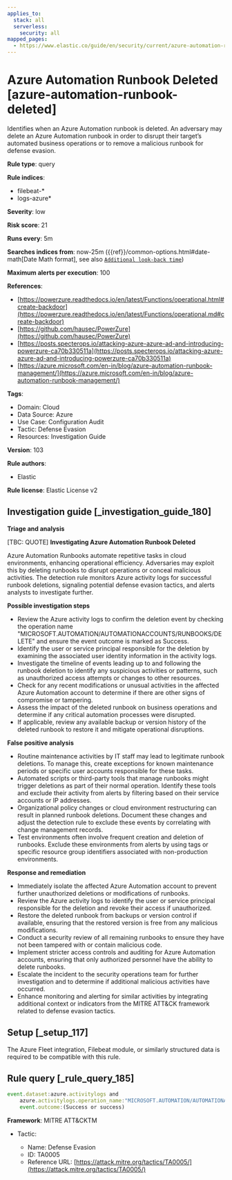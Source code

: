 ```yaml
---
applies_to:
  stack: all
  serverless:
    security: all
mapped_pages:
  - https://www.elastic.co/guide/en/security/current/azure-automation-runbook-deleted.html
---
```


# Azure Automation Runbook Deleted [azure-automation-runbook-deleted]

Identifies when an Azure Automation runbook is deleted. An adversary may delete an Azure Automation runbook in order to disrupt their target’s automated business operations or to remove a malicious runbook for defense evasion.

**Rule type**: query

**Rule indices**:

* filebeat-*
* logs-azure*

**Severity**: low

**Risk score**: 21

**Runs every**: 5m

**Searches indices from**: now-25m ({{ref}}/common-options.html#date-math[Date Math format], see also [`Additional look-back time`](docs-content://solutions/security/detect-and-alert/create-detection-rule.md#rule-schedule))

**Maximum alerts per execution**: 100

**References**:

* [https://powerzure.readthedocs.io/en/latest/Functions/operational.html#create-backdoor](https://powerzure.readthedocs.io/en/latest/Functions/operational.md#create-backdoor)
* [https://github.com/hausec/PowerZure](https://github.com/hausec/PowerZure)
* [https://posts.specterops.io/attacking-azure-azure-ad-and-introducing-powerzure-ca70b330511a](https://posts.specterops.io/attacking-azure-azure-ad-and-introducing-powerzure-ca70b330511a)
* [https://azure.microsoft.com/en-in/blog/azure-automation-runbook-management/](https://azure.microsoft.com/en-in/blog/azure-automation-runbook-management/)

**Tags**:

* Domain: Cloud
* Data Source: Azure
* Use Case: Configuration Audit
* Tactic: Defense Evasion
* Resources: Investigation Guide

**Version**: 103

**Rule authors**:

* Elastic

**Rule license**: Elastic License v2

## Investigation guide [_investigation_guide_180]

**Triage and analysis**

[TBC: QUOTE]
**Investigating Azure Automation Runbook Deleted**

Azure Automation Runbooks automate repetitive tasks in cloud environments, enhancing operational efficiency. Adversaries may exploit this by deleting runbooks to disrupt operations or conceal malicious activities. The detection rule monitors Azure activity logs for successful runbook deletions, signaling potential defense evasion tactics, and alerts analysts to investigate further.

**Possible investigation steps**

* Review the Azure activity logs to confirm the deletion event by checking the operation name "MICROSOFT.AUTOMATION/AUTOMATIONACCOUNTS/RUNBOOKS/DELETE" and ensure the event outcome is marked as Success.
* Identify the user or service principal responsible for the deletion by examining the associated user identity information in the activity logs.
* Investigate the timeline of events leading up to and following the runbook deletion to identify any suspicious activities or patterns, such as unauthorized access attempts or changes to other resources.
* Check for any recent modifications or unusual activities in the affected Azure Automation account to determine if there are other signs of compromise or tampering.
* Assess the impact of the deleted runbook on business operations and determine if any critical automation processes were disrupted.
* If applicable, review any available backup or version history of the deleted runbook to restore it and mitigate operational disruptions.

**False positive analysis**

* Routine maintenance activities by IT staff may lead to legitimate runbook deletions. To manage this, create exceptions for known maintenance periods or specific user accounts responsible for these tasks.
* Automated scripts or third-party tools that manage runbooks might trigger deletions as part of their normal operation. Identify these tools and exclude their activity from alerts by filtering based on their service accounts or IP addresses.
* Organizational policy changes or cloud environment restructuring can result in planned runbook deletions. Document these changes and adjust the detection rule to exclude these events by correlating with change management records.
* Test environments often involve frequent creation and deletion of runbooks. Exclude these environments from alerts by using tags or specific resource group identifiers associated with non-production environments.

**Response and remediation**

* Immediately isolate the affected Azure Automation account to prevent further unauthorized deletions or modifications of runbooks.
* Review the Azure activity logs to identify the user or service principal responsible for the deletion and revoke their access if unauthorized.
* Restore the deleted runbook from backups or version control if available, ensuring that the restored version is free from any malicious modifications.
* Conduct a security review of all remaining runbooks to ensure they have not been tampered with or contain malicious code.
* Implement stricter access controls and auditing for Azure Automation accounts, ensuring that only authorized personnel have the ability to delete runbooks.
* Escalate the incident to the security operations team for further investigation and to determine if additional malicious activities have occurred.
* Enhance monitoring and alerting for similar activities by integrating additional context or indicators from the MITRE ATT&CK framework related to defense evasion tactics.


## Setup [_setup_117]

The Azure Fleet integration, Filebeat module, or similarly structured data is required to be compatible with this rule.


## Rule query [_rule_query_185]

```js
event.dataset:azure.activitylogs and
    azure.activitylogs.operation_name:"MICROSOFT.AUTOMATION/AUTOMATIONACCOUNTS/RUNBOOKS/DELETE" and
    event.outcome:(Success or success)
```

**Framework**: MITRE ATT&CKTM

* Tactic:

    * Name: Defense Evasion
    * ID: TA0005
    * Reference URL: [https://attack.mitre.org/tactics/TA0005/](https://attack.mitre.org/tactics/TA0005/)




